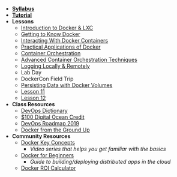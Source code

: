 - **[Syllabus](README.md)**
- **[Tutorial](https://www.katacoda.com)**
- **Lessons**
  - [Introduction to Docker & LXC](Lessons/Lesson1.md)
  - [Getting to Know Docker](Lessons/Lesson2.md)
  - [Interacting With Docker Containers](Lessons/Lesson3.md)
  - [Practical Applications of Docker](Lessons/Lesson4.md)
  - [Container Orchestration](Lessons/Lesson5.md)
  - [Advanced Container Orchestration Techniques](Lessons/Lesson6.md)
  - [Logging Locally & Remotely](Lessons/Lesson7.md)
  - Lab Day
  - DockerCon Field Trip
  - [Persisting Data with Docker Volumes](Lessons/Lesson8.md)
  - [Lesson 11](Lessons/Lesson9.md)
  - [Lesson 12](Lessons/Lesson10.md)
- **Class Resources**
  - [DevOps Dictionary](Resources/DevOpsDictionary.md)
  - [$100 Digital Ocean Credit](https://make.sc/docredit)
  - [DevOps Roadmap 2019](Resources/Roadmap.md)
  - [Docker from the Ground Up](Resources/DockerFromTheGroundUp.md)
- **Community Resources**
  - [Docker Key Concepts](https://medium.freecodecamp.org/docker-quick-start-video-tutorials-1dfc575522a0)
    - _Video series that helps you get familiar with the basics_
  - [Docker for Beginners](https://docker-curriculum.com)
    -  _Guide to building/deploying distributed apps in the cloud_
  - [Docker ROI Calculator](https://www.docker.com/roicalculator)
